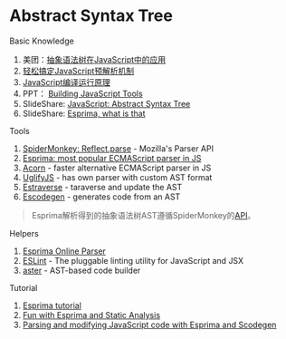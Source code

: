 # Abstract Syntax Tree

Basic Knowledge

1. 美团：[抽象语法树在JavaScript中的应用](http://tech.meituan.com/abstract-syntax-tree.html)
2. [轻松搞定JavaScript预解析机制](http://www.cnblogs.com/ivangel/p/3694694.html)
2. [JavaScript编译运行原理](http://www.chenjunxyf.me/javascriptjie-xi-yun-xing-ji-zhi/)
3. PPT： [Building JavaScript Tools](http://gregfranko.com/building-javascript-tools-talk)
3. SlideShare: [JavaScript: Abstract Syntax Tree](http://www.slideshare.net/RReverser/speaker-presentation2)
4. SlideShare: [Esprima, what is that](http://www.slideshare.net/abhijeetkpawar/esprima-what-is-that)

Tools

1. [SpiderMonkey: Reflect.parse](https://developer.mozilla.org/zh-CN/docs/Mozilla/Projects/SpiderMonkey/Parser_API) - Mozilla's Parser API
2. [Esprima: most popular ECMAScript parser in JS](http://esprima.org/index.html)
3. [Acorn](https://github.com/marijnh/acorn) - faster alternative ECMAScript parser in JS
4. [UglifyJS](http://lisperator.net/uglifyjs/ast) - has own parser with custom AST format
5. [Estraverse](https://github.com/estools/estraverse) - taraverse and update the AST
6. [Escodegen](https://github.com/estools/escodegen) - generates code from an AST

> Esprima解析得到的抽象语法树AST遵循SpiderMonkey的[API](https://developer.mozilla.org/zh-CN/docs/Mozilla/Projects/SpiderMonkey/Parser_API)。

Helpers

1. [Esprima Online Parser](http://esprima.org/demo/parse.html)
2. [ESLint](http://eslint.org/) - The pluggable linting utility for JavaScript and JSX
3. [aster](http://asterjs.github.io/aster/) - AST-based code builder

Tutorial

1. [Esprima tutorial](http://sevinf.github.io/blog/2012/09/29/esprima-tutorial/)
2. [Fun with Esprima and Static Analysis](http://tobyho.com/2013/12/02/fun-with-esprima/)
3. [Parsing and modifying JavaScript code with Esprima and Scodegen](http://www.mattzeunert.com/2013/12/30/parsing-and-modifying-Javascript-code-with-esprima-and-escodegen.html)